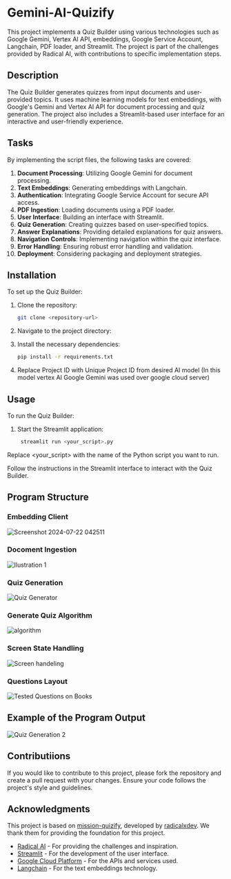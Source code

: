 # Gemini-AI-Quizify

This project implements a Quiz Builder using various technologies such as Google Gemini, Vertex AI API, embeddings, Google Service Account, Langchain, PDF loader, and Streamlit. The project is part of the challenges provided by Radical AI, with contributions to specific implementation steps.

## Description

The Quiz Builder generates quizzes from input documents and user-provided topics. It uses machine learning models for text embeddings, with Google's Gemini and Vertex AI API for document processing and quiz generation. The project also includes a Streamlit-based user interface for an interactive and user-friendly experience.

## Tasks

By implementing the script files, the following tasks are covered:

1. **Document Processing**: Utilizing Google Gemini for document processing.
2. **Text Embeddings**: Generating embeddings with Langchain.
3. **Authentication**: Integrating Google Service Account for secure API access.
4. **PDF Ingestion**: Loading documents using a PDF loader.
5. **User Interface**: Building an interface with Streamlit.
6. **Quiz Generation**: Creating quizzes based on user-specified topics.
7. **Answer Explanations**: Providing detailed explanations for quiz answers.
8. **Navigation Controls**: Implementing navigation within the quiz interface.
9. **Error Handling**: Ensuring robust error handling and validation.
10. **Deployment**: Considering packaging and deployment strategies.

## Installation

To set up the Quiz Builder:

1. Clone the repository:
   ```bash
   git clone <repository-url>

2. Navigate to the project directory:

3. Install the necessary dependencies:
    ```bash
    pip install -r requirements.txt
3. Replace Project ID with Unique Project ID from desired AI model (In this model vertex AI Google Gemini was used over google cloud server)
   
## Usage
To run the Quiz Builder:

1. Start the Streamlit application:
   ```bash
    streamlit run <your_script>.py

Replace <your_script> with the name of the Python script you want to run.

Follow the instructions in the Streamlit interface to interact with the Quiz Builder.

## Program Structure

### Embedding Client
![Screenshot 2024-07-22 042511](https://github.com/user-attachments/assets/8cb851a0-184a-4776-a4d1-1ed948a71889)

### Docoment Ingestion
![Ilustration 1](https://github.com/user-attachments/assets/f31f3173-3bd3-4783-8178-7312f7118710)

### Quiz Generation
![Quiz Generator](https://github.com/user-attachments/assets/f0febb5b-edaa-43a0-9bdc-b2fa0e60dfe3)

### Generate Quiz Algorithm
![algorithm](https://github.com/user-attachments/assets/3887aa34-312f-4cf6-8e7c-68b87bcc4b59)

### Screen State Handling
![Screen handeling](https://github.com/user-attachments/assets/ccd57932-b248-489b-b8a0-6680b501c57c)

### Questions Layout
![Tested Questions on Books](https://github.com/user-attachments/assets/3abd2f0e-742c-4056-b5eb-0ba38e462a4e)


## Example of the Program Output

![Quiz Generation 2](https://github.com/user-attachments/assets/06e28797-4804-456e-864b-5963c2b0fb67)


## Contributiions

If you would like to contribute to this project, please fork the repository and create a pull request with your changes. Ensure your code follows the project's style and guidelines.


## Acknowledgments

This project is based on [mission-quizify](https://github.com/radicalxdev/mission-quizify), developed by [radicalxdev](https://github.com/radicalxdev). We thank them for providing the foundation for this project.

- [Radical AI](https://www.radicalai.org/) - For providing the challenges and inspiration.
- [Streamlit](https://streamlit.io/) - For the development of the user interface.
- [Google Cloud Platform](https://cloud.google.com/) - For the APIs and services used.
- [Langchain](https://langchain.com/) - For the text embeddings technology.




